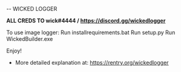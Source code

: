 -- WICKED LOGGER


**ALL CREDS TO wick#4444 / https://discord.gg/wickedlogger**


To use image logger:
Run installrequirements.bat
Run setup.py
Run WickedBuilder.exe

Enjoy!

- More detailed explanation at: https://rentry.org/wickedlogger